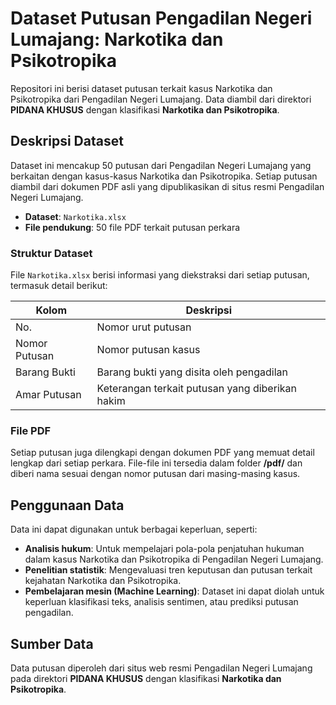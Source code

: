 # Dataset Putusan Pengadilan Negeri Lumajang: Narkotika dan Psikotropika

Repositori ini berisi dataset putusan terkait kasus Narkotika dan Psikotropika dari Pengadilan Negeri Lumajang. Data diambil dari direktori **PIDANA KHUSUS** dengan klasifikasi **Narkotika dan Psikotropika**.

## Deskripsi Dataset

Dataset ini mencakup 50 putusan dari Pengadilan Negeri Lumajang yang berkaitan dengan kasus-kasus Narkotika dan Psikotropika. Setiap putusan diambil dari dokumen PDF asli yang dipublikasikan di situs resmi Pengadilan Negeri Lumajang.

- **Dataset**: `Narkotika.xlsx`
- **File pendukung**: 50 file PDF terkait putusan perkara

### Struktur Dataset

File `Narkotika.xlsx` berisi informasi yang diekstraksi dari setiap putusan, termasuk detail berikut:

| Kolom           | Deskripsi                                             |
|-----------------|-------------------------------------------------------|
| No.             | Nomor urut putusan                                    |
| Nomor Putusan   | Nomor putusan kasus                                   |
| Barang Bukti    | Barang bukti yang disita oleh pengadilan              |
| Amar Putusan    | Keterangan terkait putusan yang diberikan hakim       |

### File PDF

Setiap putusan juga dilengkapi dengan dokumen PDF yang memuat detail lengkap dari setiap perkara. File-file ini tersedia dalam folder **/pdf/** dan diberi nama sesuai dengan nomor putusan dari masing-masing kasus.

## Penggunaan Data

Data ini dapat digunakan untuk berbagai keperluan, seperti:

- **Analisis hukum**: Untuk mempelajari pola-pola penjatuhan hukuman dalam kasus Narkotika dan Psikotropika di Pengadilan Negeri Lumajang.
- **Penelitian statistik**: Mengevaluasi tren keputusan dan putusan terkait kejahatan Narkotika dan Psikotropika.
- **Pembelajaran mesin (Machine Learning)**: Dataset ini dapat diolah untuk keperluan klasifikasi teks, analisis sentimen, atau prediksi putusan pengadilan.

## Sumber Data

Data putusan diperoleh dari situs web resmi Pengadilan Negeri Lumajang pada direktori **PIDANA KHUSUS** dengan klasifikasi **Narkotika dan Psikotropika**.
